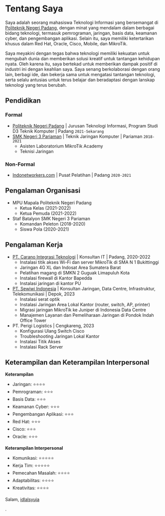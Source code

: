 # Tentang Saya
Saya adalah seorang mahasiswa Teknologi Informasi yang bersemangat di [Politeknik Negeri Padang](https://www.pnp.ac.id/), dengan minat yang mendalam dalam berbagai bidang teknologi, termasuk pemrograman, jaringan, basis data, keamanan cyber, dan pengembangan aplikasi. Selain itu, saya memiliki ketertarikan khusus dalam Red Hat, Oracle, Cisco, Mobile, dan MikroTik.

Saya meyakini dengan tegas bahwa teknologi memiliki kekuatan untuk mengubah dunia dan memberikan solusi kreatif untuk tantangan kehidupan nyata. Oleh karena itu, saya bertekad untuk memberikan dampak positif di industri ini dengan keahlian saya. Saya senang berkolaborasi dengan orang lain, berbagi ide, dan bekerja sama untuk mengatasi tantangan teknologi, serta selalu antusias untuk terus belajar dan beradaptasi dengan lanskap teknologi yang terus berubah.

## Pendidikan

### Formal
- [Politeknik Negeri Padang](https://www.pnp.ac.id/) | Jurusan Teknologi Informasi, Program Studi D3 Teknik Komputer | Padang `2021-Sekarang`
- [SMK Negeri 3 Pariaman](https://www.smkn3-pariaman.sch.id/) | Teknik Jaringan Komputer | Pariaman `2018-2021`
  - Asisten Laboratorium MikroTik Academy
  - Teknisi Jaringan





### Non-Formal
- [Indonetworkers.com](https://indonetworkers.com/) | Pusat Pelatihan | Padang `2020-2021`

## Pengalaman Organisasi
- MPU Mapala Politeknik Negeri Padang
  - Ketua Kelas (2021-2022)
  - Ketua Pemuda (2021-2022)
- Staf Batalyon SMK Negeri 3 Pariaman
  - Komandan Peleton (2018-2020)
  - Siswa Pola (2020-2021)

## Pengalaman Kerja
- [PT. Carano Integrasi Teknologi](http://cit.co.id/) | Konsultan IT | Padang, 2020-2022
  - Instalasi titik akses Wi-Fi dan server MikroTik di SMA N 1 Bukittinggi
  - Jaringan 4G XL dan Indosat Area Sumatera Barat
  - Pelatihan magang di SMKN 2 Guguak Limapuluh Kota
  - Instalasi firewall di Kantor Bapedda
  - Instalasi jaringan di kantor PU
- [PT. Sewiwi Indonesia](https://swin.net.id) | Konsultan Jaringan, Data Centre, Infrastruktur, Telekomunikasi | Depok, 2023
  - Instalasi serat optik
  - Instalasi Jaringan Area Lokal Kantor (router, switch, AP, printer)
  - Migrasi jaringan MikroTik ke Juniper di Indonesia Data Centre
  - Manajemen Layanan dan Pemeliharaan Jaringan di Pondok Indah Office Tower
- PT. Perigi Logistics | Cengkareng, 2023
  - Konfigurasi Ulang Switch Cisco
  - Troubleshooting Jaringan Lokal Kantor
  - Instalasi Titik Akses
  - Instalasi Rack Server
## Keterampilan dan Keterampilan Interpersonal

**Keterampilan**
- Jaringan: ⭐⭐⭐⭐
- Pemrograman: ⭐⭐⭐
- Basis Data: ⭐⭐⭐
- Keamanan Cyber: ⭐⭐⭐
- Pengembangan Aplikasi: ⭐⭐⭐
- Red Hat: ⭐⭐⭐
- Cisco: ⭐⭐⭐
- Oracle: ⭐⭐⭐

**Keterampilan Interpersonal**
- Komunikasi: ⭐⭐⭐⭐⭐
- Kerja Tim: ⭐⭐⭐⭐⭐
- Pemecahan Masalah: ⭐⭐⭐⭐
- Adaptabilitas: ⭐⭐⭐⭐
- Kreativitas: ⭐⭐⭐⭐
  
Salam,
[idlalsyuja](https://github.com/idlalsyuja/)

































































.
